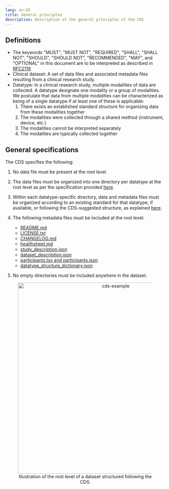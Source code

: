 ```yaml
---
lang: en-US
title: General principles
description: Description of the general principles of the CDS
---
```


## Definitions

- The keywords "MUST", "MUST NOT", "REQUIRED", "SHALL", "SHALL NOT", "SHOULD", "SHOULD NOT", "RECOMMENDED", "MAY", and "OPTIONAL" in this document are to be interpreted as described in [RFC2119](https://www.ietf.org/rfc/rfc2119.txt).
- Clinical dataset: A set of data files and associated metadata files resulting from a clinical research study.
- Datatype: In a clinical research study, multiple modalities of data are collected. A datatype designate one modality or a group of modalities. We postulate that data from multiple modalities can be characterized as being of a single datatype if at least one of these is applicable:
  1. There exists an established standard structure for organizing data from these modalities together
  2. The modalities were collected through a shared method (instrument, device, etc.)
  3. The modalities cannot be interpreted separately
  4. The modalities are typically collected together

## General specifications

The CDS specifies the following:

1. No data file must be present at the root level.
2. The data files must be organized into one directory per datatype at the root level as per the specification provided [here](root-directory-structure.md).
3. Within each datatype-specific directory, data and metadata files must be organized according to an existing standard for that datatype, if available, or following the CDS-suggested structure, as explained [here](root-metadata-files/datatype-directory-structure.md).
4. The following metadata files must be included at the root level:

   - [README.md](root-metadata-files/readme.md)
   - [LICENSE.txt](root-metadata-files/license.md)
   - [CHANGELOG.md](root-metadata-files/changelog.md)
   - [healthsheet.md](root-metadata-files/healthsheet.md)
   - [study_description.json](root-metadata-files/study-description.md)
   - [dataset_description.json](root-metadata-files/dataset-description.md)
   - [participants.tsv and participants.json](root-metadata-files/participants.md)
   - [datatype_structure_dictionary.json](root-metadata-files/datatype-directory-structure.md)

5. No empty directories must be included anywhere in the dataset.

<div align="center">
  <figure>
    <img src="/images/docs/CDS-example.png" alt="cds-example" width="600"/>
    <figcaption> Illustration of the root level of a dataset structured following the CDS. </figcaption>
  </figure>
</div>
